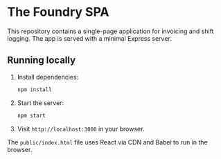 # The Foundry SPA

This repository contains a single-page application for invoicing and shift logging. The app is served with a minimal Express server.

## Running locally

1. Install dependencies:
   ```bash
   npm install
   ```
2. Start the server:
   ```bash
   npm start
   ```
3. Visit `http://localhost:3000` in your browser.

The `public/index.html` file uses React via CDN and Babel to run in the browser.
